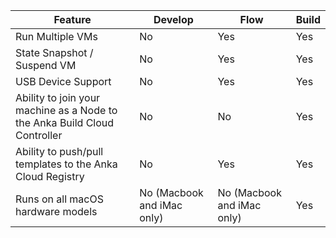 | **Feature** | **Develop** | **Flow** | **Build** |
| --- | --- | --- | --- |
| Run Multiple VMs | No | Yes | Yes |
| State Snapshot / Suspend VM | No | Yes | Yes |
| USB Device Support | No | Yes | Yes |
| Ability to join your machine as a Node to the Anka Build Cloud Controller | No | No | Yes |
| Ability to push/pull templates to the Anka Cloud Registry | No | Yes | Yes |
| Runs on all macOS hardware models | No (Macbook and iMac only) | No (Macbook and iMac only) | Yes |
